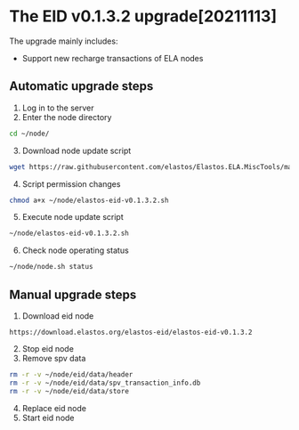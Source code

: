 # The EID v0.1.3.2 upgrade[20211113]

The upgrade mainly includes:
- Support new recharge transactions of ELA nodes 

## Automatic upgrade steps

1. Log in to the server
2. Enter the node directory

```bash
cd ~/node/
```

3. Download node update script

```bash
wget https://raw.githubusercontent.com/elastos/Elastos.ELA.MiscTools/master/upgrade/eid/elastos-eid-v0.1.3.2.sh
```
4. Script permission changes

```bash
chmod a+x ~/node/elastos-eid-v0.1.3.2.sh
```

5. Execute node update script

```bash
~/node/elastos-eid-v0.1.3.2.sh
```

6. Check node operating status

```bash
~/node/node.sh status
```

## Manual upgrade steps

1. Download eid node

```
https://download.elastos.org/elastos-eid/elastos-eid-v0.1.3.2
```

2. Stop eid node
3. Remove spv data

```bash
rm -r -v ~/node/eid/data/header
rm -r -v ~/node/eid/data/spv_transaction_info.db
rm -r -v ~/node/eid/data/store
```
4. Replace eid node
5. Start eid node
